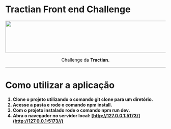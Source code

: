 # Tractian Front end Challenge


<p align="center">
  <img width="600" height="100" src="https://encrypted-tbn0.gstatic.com/images?q=tbn:ANd9GcQZMoV30MFyP_eiic68gAUwjLfCJIhXFKNumNlLLiJT&s">
</p>

<p align="center">
Challenge da <b>Tractian.
</p>
  
  <hr />

 # Como utilizar a aplicação

 1. Clone o projeto utilizando o comando **git clone** para um diretório. 
 2.  Acesse a pasta e rode o comando **npm install**.
 3.  Com o projeto instalado rode o comando **npm run dev**.
 4.  Abra o navegador no servidor local:  [http://127.0.0.1:5173/](http://127.0.0.1:5173//)
